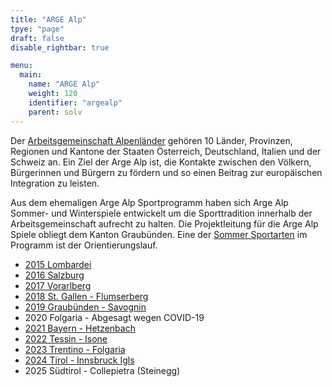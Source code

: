 ```yaml
---
title: "ARGE Alp"
tpye: "page"
draft: false
disable_rightbar: true

menu:
  main:
    name: "ARGE Alp"
    weight: 120
    identifier: "argealp"
    parent: solv
---
```


Der [Arbeitsgemeinschaft Alpenländer](http://www.argealp-sport.org) gehören 10 Länder, Provinzen, Regionen und Kantone der Staaten Österreich, Deutschland, Italien und der Schweiz an. Ein Ziel der Arge Alp ist, die Kontakte zwischen den Völkern, Bürgerinnen und Bürgern zu fördern und so einen Beitrag zur europäischen Integration zu leisten.

Aus dem ehemaligen Arge Alp Sportprogramm haben sich Arge Alp Sommer- und Winterspiele entwickelt um die Sporttradition innerhalb der Arbeitsgemeinschaft aufrecht zu halten. Die Projektleitung für die Arge Alp Spiele obliegt dem Kanton Graubünden. Eine der [Sommer Sportarten](http://www.argealp-sport.org/de/sommer.html) im Programm ist der Orientierungslauf.

- [2015 Lombardei](http://www.orienteering-lombardia.it/argealp2015)
- [2016 Salzburg](http://old.ol-sbg.at/argealp2016/index.html)
- [2017 Vorarlberg](https://www.argealp2017ol.at/)
- [2018 St. Gallen - Flumserberg](http://www.olgsga.ch/argealp/)
- [2019 Graubünden - Savognin](https://www.olg-chur.ch/aktivitaeten/veranstaltungen/argealp2019.html)
- 2020 Folgaria - Abgesagt wegen COVID-19
- [2021 Bayern - Hetzenbach](https://olg-regensburg.de/arge-alp-2021/)
- [2022 Tessin - Isone](https://www4.ti.ch/index.php?id=129436)
- [2023 Trentino - Folgaria](https://www.fiso.it/it/gara/2023294)
- [2024 Tirol - Innsbruck Igls](https://www.kompass-innsbruck.at/)
- 2025 Südtirol - Collepietra (Steinegg)